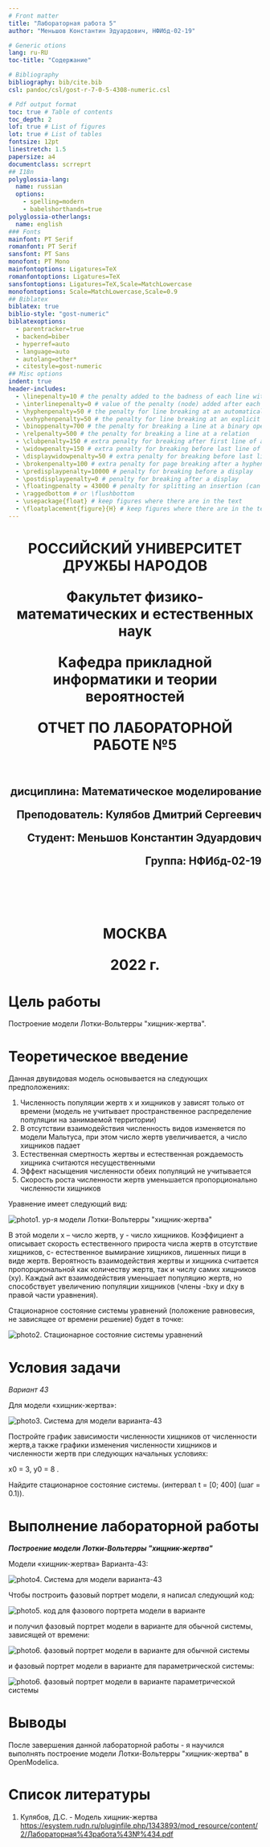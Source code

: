 ```yaml
---
# Front matter
title: "Лабораторная работа 5"
author: "Меньшов Константин Эдуардович, НФИбд-02-19"

# Generic otions
lang: ru-RU
toc-title: "Содержание"

# Bibliography
bibliography: bib/cite.bib
csl: pandoc/csl/gost-r-7-0-5-4308-numeric.csl

# Pdf output format
toc: true # Table of contents
toc_depth: 2
lof: true # List of figures
lot: true # List of tables
fontsize: 12pt
linestretch: 1.5
papersize: a4
documentclass: scrreprt
## I18n
polyglossia-lang:
  name: russian
  options:
	- spelling=modern
	- babelshorthands=true
polyglossia-otherlangs:
  name: english
### Fonts
mainfont: PT Serif
romanfont: PT Serif
sansfont: PT Sans
monofont: PT Mono
mainfontoptions: Ligatures=TeX
romanfontoptions: Ligatures=TeX
sansfontoptions: Ligatures=TeX,Scale=MatchLowercase
monofontoptions: Scale=MatchLowercase,Scale=0.9
## Biblatex
biblatex: true
biblio-style: "gost-numeric"
biblatexoptions:
  - parentracker=true
  - backend=biber
  - hyperref=auto
  - language=auto
  - autolang=other*
  - citestyle=gost-numeric
## Misc options
indent: true
header-includes:
  - \linepenalty=10 # the penalty added to the badness of each line within a paragraph (no associated penalty node) Increasing the value makes tex try to have fewer lines in the paragraph.
  - \interlinepenalty=0 # value of the penalty (node) added after each line of a paragraph.
  - \hyphenpenalty=50 # the penalty for line breaking at an automatically inserted hyphen
  - \exhyphenpenalty=50 # the penalty for line breaking at an explicit hyphen
  - \binoppenalty=700 # the penalty for breaking a line at a binary operator
  - \relpenalty=500 # the penalty for breaking a line at a relation
  - \clubpenalty=150 # extra penalty for breaking after first line of a paragraph
  - \widowpenalty=150 # extra penalty for breaking before last line of a paragraph
  - \displaywidowpenalty=50 # extra penalty for breaking before last line before a display math
  - \brokenpenalty=100 # extra penalty for page breaking after a hyphenated line
  - \predisplaypenalty=10000 # penalty for breaking before a display
  - \postdisplaypenalty=0 # penalty for breaking after a display
  - \floatingpenalty = 43000 # penalty for splitting an insertion (can only be split footnote in standard LaTeX)
  - \raggedbottom # or \flushbottom
  - \usepackage{float} # keep figures where there are in the text
  - \floatplacement{figure}{H} # keep figures where there are in the text
---
```


<h1 align="center">
<p>РОССИЙСКИЙ УНИВЕРСИТЕТ ДРУЖБЫ НАРОДОВ 
<p>Факультет физико-математических и естественных наук  
<p>Кафедра прикладной информатики и теории вероятностей
<p>ОТЧЕТ ПО ЛАБОРАТОРНОЙ РАБОТЕ №5
<br></br>
<h2 align="right">
<p>дисциплина: Математическое моделирование
<p>Преподователь: Кулябов Дмитрий Сергеевич
<p>Студент: Меньшов Константин Эдуардович 
<p>Группа: НФИбд-02-19
<br></br>
<br></br>
<h1 align="center">
<p>МОСКВА
<p>2022 г.
</h1>

# **Цель работы**

Построение модели Лотки-Вольтерры "хищник-жертва".

# **Теоретическое введение**

Данная двувидовая модель основывается на
следующих предположениях:
1. Численность популяции жертв x и хищников y зависят только от времени
(модель не учитывает пространственное распределение популяции на
занимаемой территории)
2. В отсутствии взаимодействия численность видов изменяется по модели
Мальтуса, при этом число жертв увеличивается, а число хищников падает
3. Естественная смертность жертвы и естественная рождаемость хищника
считаются несущественными
4. Эффект насыщения численности обеих популяций не учитывается
5. Скорость роста численности жертв уменьшается пропорционально
численности хищников


Уравнение имеет следующий вид:

![photo1. ур-я модели Лотки-Вольтерры "хищник-жертва"](photo/1.png "уравнения модели Лотки-Вольтерры 'хищник-жертва'")

В этой модели x – число жертв, y - число хищников. Коэффициент a описывает скорость естественного прироста числа жертв в отсутствие хищников, с- естественное вымирание хищников, лишенных пищи в виде жертв. Вероятность взаимодействия жертвы и хищника считается пропорциональной как количеству жертв, так и числу самих хищников (xy). Каждый акт взаимодействия уменьшает
популяцию жертв, но способствует увеличению популяции хищников (члены -bxy
и dxy в правой части уравнения).

Стационарное состояние системы уравнений (положение равновесия, не зависящее от времени решение) будет в точке:

![photo2. Стационарное состояние системы уравнений](photo/2.png "Стационарное состояние системы уравнений") 

# **Условия задачи**

_Вариант 43_

Для модели «хищник-жертва»:

![photo3. Система для модели варианта-43](photo/3.png "Система для модели варианта-43")

Постройте график зависимости численности хищников от численности жертв,а также графики изменения численности хищников и численности жертв при следующих начальных условиях:

x0 = 3, y0 = 8 .

Найдите стационарное состояние системы. 
(интервал t = [0; 400] (шаг = 0.1)).

# **Выполнение лабораторной работы**

**_Построение модели Лотки-Вольтерры "хищник-жертва"_**

Модели «хищник-жертва» Варианта-43:

![photo4. Система для модели варианта-43](photo/3.png "Система для модели варианта-43")

Чтобы построить фазовый портрет модели, я написал следующий код:

![photo5. код для фазового портрета модели в варианте](photo/4.png "код для фазового портрета модели в варианте")

и получил фазовый портрет модели в варианте для обычной системы, зависящей от времени:

![photo6. фазовый портрет модели в варианте для обычной системы](photo/5.png "фазовый портрет модели в варианте для обычной системы, зависящей от времени")

и фазовый портрет модели в варианте для параметрической системы:

![photo6. фазовый портрет модели в варианте параметрической системы](photo/6.png "фазовый портрет модели в варианте для параметрической системы")

# Выводы

После завершения данной лабораторной работы - я научился выполнять построение модели Лотки-Вольтерры "хищник-жертва" в OpenModelica.

# Список литературы

1. Кулябов, Д.С. - Модель хищник-жертва  
https://esystem.rudn.ru/pluginfile.php/1343893/mod_resource/content/2/Лабораторная%43работа%43№%434.pdf
